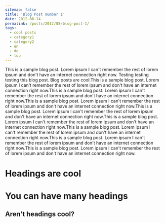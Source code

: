 ```yaml
---
sitemap: false
title: 'Blog Post number 1'
date: 2012-08-14
permalink: /posts/2012/08/blog-post-1/
tags:
  - cool posts
  - category1
  - category2
  - en
  - de
  - top
---
```


This is a sample blog post. Lorem ipsum I can't remember the rest of lorem ipsum and don't have an internet connection right now. Testing testing testing this blog post. Blog posts are cool.This is a sample blog post. Lorem ipsum I can't remember the rest of lorem ipsum and don't have an internet connection right now.This is a sample blog post. Lorem ipsum I can't remember the rest of lorem ipsum and don't have an internet connection right now.This is a sample blog post. Lorem ipsum I can't remember the rest of lorem ipsum and don't have an internet connection right now.This is a sample blog post. Lorem ipsum I can't remember the rest of lorem ipsum and don't have an internet connection right now.This is a sample blog post. Lorem ipsum I can't remember the rest of lorem ipsum and don't have an internet connection right now.This is a sample blog post. Lorem ipsum I can't remember the rest of lorem ipsum and don't have an internet connection right now.This is a sample blog post. Lorem ipsum I can't remember the rest of lorem ipsum and don't have an internet connection right now.This is a sample blog post. Lorem ipsum I can't remember the rest of lorem ipsum and don't have an internet connection right now.

Headings are cool
======

You can have many headings
======

Aren't headings cool?
------